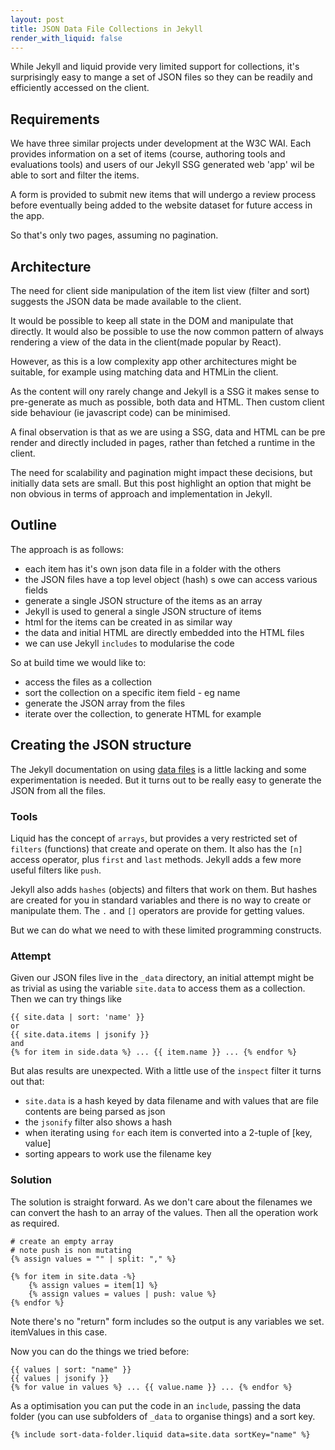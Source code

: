 ```yaml
---
layout: post
title: JSON Data File Collections in Jekyll
render_with_liquid: false
---
```


<div class="message">While Jekyll and liquid provide very limited support for collections, it's surprisingly easy to mange a set of JSON files so they can be readily and efficiently accessed on the client.
</div>

## Requirements

We have three similar projects under development at the W3C WAI. Each provides information on a set of items (course, authoring tools and evaluations tools) and users of our Jekyll SSG generated web 'app' wil be able to sort and filter the items.

A form is provided to submit new items that will undergo a review process before eventually being added to the website dataset for future access in the app.

So that's only two pages, assuming no pagination.

## Architecture

The need for client side manipulation of the item list view (filter and sort) suggests the JSON data be made available to the client.

It would be possible to keep all state in the DOM and manipulate that directly. It would also be possible to use the now common pattern of always rendering a view of the data in the client(made popular by React).

However, as this is a low complexity app other architectures might be suitable, for example using matching data and HTMLin the client.

As the content will ony rarely change and Jekyll is a SSG it makes sense to pre-generate as much as possible, both data and HTML. Then custom client side behaviour (ie javascript code) can be minimised.

A final observation is that as we are using a SSG, data and HTML can be pre render and directly included in pages, rather than fetched a runtime in the client.

The need for scalability and pagination might impact these decisions, but initially data sets are small. But this post highlight an option that might be non obvious in terms of approach and implementation in Jekyll.

## Outline

The approach is as follows:

- each item has it's own json data file in a folder with the others
- the JSON files have a top level object (hash) s owe can access various fields
- generate a single JSON structure of the items as an array
- Jekyll is used to general a single JSON structure of items
- html for the items can be created in as similar way
- the data and initial HTML are directly embedded into the HTML files
- we can use Jekyll `includes` to modularise the code

So at build time we would like to:

- access the files as a collection
- sort the collection on a specific item field - eg name
- generate the JSON array from the files
- iterate over the collection, to generate HTML for example

## Creating the JSON structure

The Jekyll documentation on using [data files](https://jekyllrb.com/docs/datafiles/) is a little lacking and some experimentation is needed. But it turns out to be really easy to generate the JSON from all the files.

### Tools

Liquid has the concept of `arrays`, but provides a very restricted set of `filters` (functions) that create and operate on them. It also has the `[n]` access operator, plus `first` and `last` methods. Jekyll adds a few more useful filters like `push`.

Jekyll also adds `hashes` (objects) and filters that work on them. But hashes are created for you in standard variables and there is no way to create or manipulate them. The `.` and `[]` operators are provide for getting values.

But we can do what we need to with these limited programming constructs.

### Attempt

Given our JSON files live in the `_data` directory, an initial attempt might be as trivial as using the variable `site.data` to access them as a collection. Then we can try things like

```liquid
{{ site.data | sort: 'name' }}
or
{{ site.data.items | jsonify }}
and
{% for item in side.data %} ... {{ item.name }} ... {% endfor %}

```

But alas results are unexpected. With a little use of the `inspect` filter it turns out that:

- `site.data` is a hash keyed by data filename and with values that are file contents are being parsed as json
- the `jsonify` filter also shows a hash
- when iterating using `for` each item is converted into a 2-tuple of [key, value]
- sorting appears to work use the filename key

### Solution

The solution is straight forward. As we don't care about the filenames we can convert the hash to an array of the values. Then all the operation work as required.

```liquid
# create an empty array
# note push is non mutating
{% assign values = "" | split: "," %}

{% for item in site.data -%}
    {% assign values = item[1] %}
    {% assign values = values | push: value %}
{% endfor %}
```

Note there's no "return" form includes so the output is any variables we set. itemValues in this case.

Now you can do the things we tried before:

```liquid
{{ values | sort: "name" }}
{{ values | jsonify }}
{% for value in values %} ... {{ value.name }} ... {% endfor %}
```

As a optimisation you can put the code in an `include`, passing the data folder (you can use subfolders of `_data` to organise things) and a sort key.

```liquid
{% include sort-data-folder.liquid data=site.data sortKey="name" %}
```
